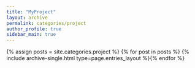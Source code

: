```yaml
---
title: "MyProject"
layout: archive
permalink: categories/project
author_profile: true
sidebar_main: true
---
```



{% assign posts = site.categories.project %}
{% for post in posts %} {% include archive-single.html type=page.entries_layout %}{% endfor %}
